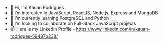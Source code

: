 - 👋 Hi, I’m Kauan Rodrigues
- 👀 I’m interested in JavaScript, ReactJS, Node.js, Express and MongoDB
- 🌱 I’m currently learning PostgreSQL and Python
- 💞️ I’m looking to collaborate on Full-Stack JavaScript projects
- 📫 Here is my LinkedIn Profile - https://www.linkedin.com/in/kauan-rodrigues-59487b238/

